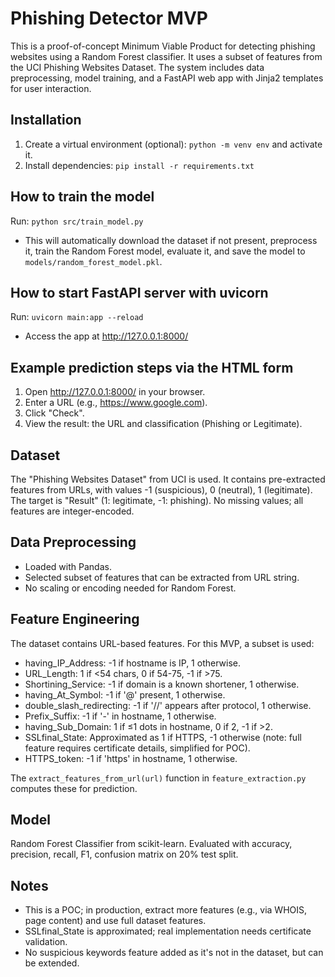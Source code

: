 # Phishing Detector MVP

This is a proof-of-concept Minimum Viable Product for detecting phishing websites using a Random Forest classifier. It uses a subset of features from the UCI Phishing Websites Dataset. The system includes data preprocessing, model training, and a FastAPI web app with Jinja2 templates for user interaction.

## Installation
1. Create a virtual environment (optional): `python -m venv env` and activate it.
2. Install dependencies: `pip install -r requirements.txt`

## How to train the model
Run: `python src/train_model.py`
- This will automatically download the dataset if not present, preprocess it, train the Random Forest model, evaluate it, and save the model to `models/random_forest_model.pkl`.

## How to start FastAPI server with uvicorn
Run: `uvicorn main:app --reload`
- Access the app at http://127.0.0.1:8000/

## Example prediction steps via the HTML form
1. Open http://127.0.0.1:8000/ in your browser.
2. Enter a URL (e.g., https://www.google.com).
3. Click "Check".
4. View the result: the URL and classification (Phishing or Legitimate).

## Dataset
The "Phishing Websites Dataset" from UCI is used. It contains pre-extracted features from URLs, with values -1 (suspicious), 0 (neutral), 1 (legitimate). The target is "Result" (1: legitimate, -1: phishing). No missing values; all features are integer-encoded.

## Data Preprocessing
- Loaded with Pandas.
- Selected subset of features that can be extracted from URL string.
- No scaling or encoding needed for Random Forest.

## Feature Engineering
The dataset contains URL-based features. For this MVP, a subset is used:
- having_IP_Address: -1 if hostname is IP, 1 otherwise.
- URL_Length: 1 if <54 chars, 0 if 54-75, -1 if >75.
- Shortining_Service: -1 if domain is a known shortener, 1 otherwise.
- having_At_Symbol: -1 if '@' present, 1 otherwise.
- double_slash_redirecting: -1 if '//' appears after protocol, 1 otherwise.
- Prefix_Suffix: -1 if '-' in hostname, 1 otherwise.
- having_Sub_Domain: 1 if ≤1 dots in hostname, 0 if 2, -1 if >2.
- SSLfinal_State: Approximated as 1 if HTTPS, -1 otherwise (note: full feature requires certificate details, simplified for POC).
- HTTPS_token: -1 if 'https' in hostname, 1 otherwise.

The `extract_features_from_url(url)` function in `feature_extraction.py` computes these for prediction.

## Model
Random Forest Classifier from scikit-learn. Evaluated with accuracy, precision, recall, F1, confusion matrix on 20% test split.

## Notes
- This is a POC; in production, extract more features (e.g., via WHOIS, page content) and use full dataset features.
- SSLfinal_State is approximated; real implementation needs certificate validation.
- No suspicious keywords feature added as it's not in the dataset, but can be extended.